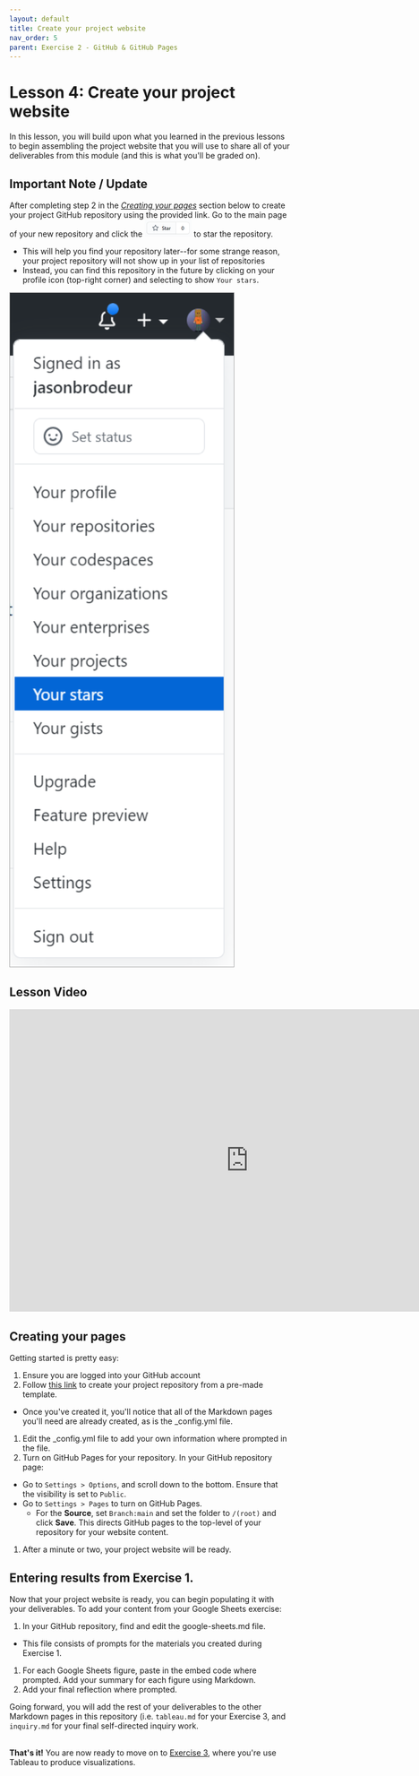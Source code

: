 ```yaml
---
layout: default
title: Create your project website
nav_order: 5
parent: Exercise 2 - GitHub & GitHub Pages
---
```


# Lesson 4: Create your project website
In this lesson, you will build upon what you learned in the previous lessons to begin assembling the project website that you will use to share all of your deliverables from this module (and this is what you'll be graded on). 

## Important Note / Update
After completing step 2 in the [*Creating your pages*](#creating-your-pages) section below to create your project GitHub repository using the provided link. Go to the main page of your new repository and click the ![GitHub star button](assets/img/star-button.png) to star the repository. 
- This will help you find your repository later--for some strange reason, your project repository will not show up in your list of repositories
- Instead, you can find this repository in the future by clicking on your profile icon (top-right corner) and selecting to show ```Your stars```.

<img src="assets/img/your-stars.png" alt="Save file as csv" width="400" style="border: 1px solid darkgrey">  

## Lesson Video
<iframe height="540" width="853" allowfullscreen frameborder=0 src="https://echo360.ca/media/026e54f7-2cd4-4774-b665-4ecc2f332b7e/public?autoplay=false&automute=false"></iframe>

## Creating your pages
Getting started is pretty easy: 
1. Ensure you are logged into your GitHub account
1. Follow [this link](https://classroom.github.com/a/_6BmxtOC) to create your project repository from a pre-made template. 
  - Once you've created it, you'll notice that all of the Markdown pages you'll need are already created, as is the _config.yml file. 
1. Edit the _config.yml file to add your own information where prompted in the file. 
1. Turn on GitHub Pages for your repository. In your GitHub repository page: 
  - Go to ```Settings > Options```, and scroll down to the bottom. Ensure that the visibility is set to ```Public```.
  - Go to ```Settings > Pages``` to turn on GitHub Pages.
    - For the **Source**, set ```Branch:main``` and set the folder to ```/(root)``` and click **Save**. This directs GitHub pages to the top-level of your repository for your website content.
1. After a minute or two, your project website will be ready. 

## Entering results from Exercise 1. 
Now that your project website is ready, you can begin populating it with your deliverables. To add your content from your Google Sheets exercise: 
1. In your GitHub repository, find and edit the google-sheets.md file. 
  - This file consists of prompts for the materials you created during Exercise 1. 
1. For each Google Sheets figure, paste in the embed code where prompted. Add your summary for each figure using Markdown. 
1. Add your final reflection where prompted. 

Going forward, you will add the rest of your deliverables to the other Markdown pages in this repository (i.e. ```tableau.md``` for your Exercise 3, and ```inquiry.md``` for your final self-directed inquiry work. 
<br>
<br>

**That's it!** You are now ready to move on to [Exercise 3](exercise3), where you're use Tableau to produce visualizations. 
